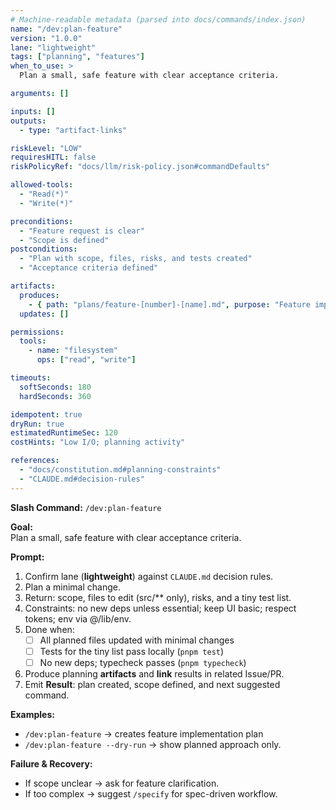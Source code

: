 ```yaml
---
# Machine-readable metadata (parsed into docs/commands/index.json)
name: "/dev:plan-feature"
version: "1.0.0"
lane: "lightweight"
tags: ["planning", "features"]
when_to_use: >
  Plan a small, safe feature with clear acceptance criteria.

arguments: []

inputs: []
outputs:
  - type: "artifact-links"

riskLevel: "LOW"
requiresHITL: false
riskPolicyRef: "docs/llm/risk-policy.json#commandDefaults"

allowed-tools:
  - "Read(*)"
  - "Write(*)"

preconditions:
  - "Feature request is clear"
  - "Scope is defined"
postconditions:
  - "Plan with scope, files, risks, and tests created"
  - "Acceptance criteria defined"

artifacts:
  produces:
    - { path: "plans/feature-[number]-[name].md", purpose: "Feature implementation plan" }
  updates: []

permissions:
  tools:
    - name: "filesystem"
      ops: ["read", "write"]

timeouts:
  softSeconds: 180
  hardSeconds: 360

idempotent: true
dryRun: true
estimatedRuntimeSec: 120
costHints: "Low I/O; planning activity"

references:
  - "docs/constitution.md#planning-constraints"
  - "CLAUDE.md#decision-rules"
---
```


**Slash Command:** `/dev:plan-feature`

**Goal:**  
Plan a small, safe feature with clear acceptance criteria.

**Prompt:**  
1) Confirm lane (**lightweight**) against `CLAUDE.md` decision rules.  
2) Plan a minimal change.
3) Return: scope, files to edit (src/** only), risks, and a tiny test list.
4) Constraints: no new deps unless essential; keep UI basic; respect tokens; env via @/lib/env.
5) Done when:
   - [ ] All planned files updated with minimal changes
   - [ ] Tests for the tiny list pass locally (`pnpm test`)
   - [ ] No new deps; typecheck passes (`pnpm typecheck`)
6) Produce planning **artifacts** and **link** results in related Issue/PR.
7) Emit **Result**: plan created, scope defined, and next suggested command.

**Examples:**  
- `/dev:plan-feature` → creates feature implementation plan
- `/dev:plan-feature --dry-run` → show planned approach only.

**Failure & Recovery:**  
- If scope unclear → ask for feature clarification.
- If too complex → suggest `/specify` for spec-driven workflow.
